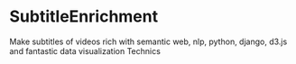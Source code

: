 # SubtitleEnrichment
Make subtitles of videos rich with semantic web, nlp, python, django, d3.js and fantastic data visualization Technics
